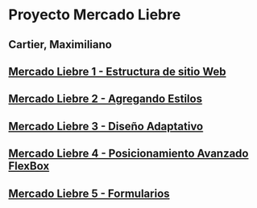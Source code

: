 # Proyecto Mercado Liebre

## Cartier, Maximiliano

## [Mercado Liebre 1 - Estructura de sitio Web](https://github.com/MaxiCartier/MercadoLiebre/tree/trabajo1)
## [Mercado Liebre 2 - Agregando Estilos](https://github.com/MaxiCartier/MercadoLiebre/tree/trabajo2)
## [Mercado Liebre 3 - Diseño Adaptativo](https://github.com/MaxiCartier/MercadoLiebre/tree/trabajo3)
## [Mercado Liebre 4 - Posicionamiento Avanzado FlexBox](https://github.com/MaxiCartier/MercadoLiebre/tree/trabajo4)
## [Mercado Liebre 5 - Formularios](https://github.com/MaxiCartier/MercadoLiebre/tree/trabajo5)